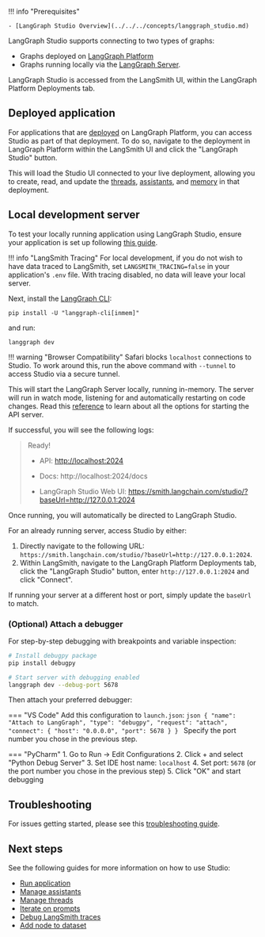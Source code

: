 !!! info "Prerequisites"

    - [LangGraph Studio Overview](../../../concepts/langgraph_studio.md)

LangGraph Studio supports connecting to two types of graphs:

- Graphs deployed on [LangGraph Platform](../../../cloud/quick_start.md)
- Graphs running locally via the [LangGraph Server](../../../tutorials/langgraph-platform/local-server.md).

LangGraph Studio is accessed from the LangSmith UI, within the LangGraph Platform Deployments tab.

## Deployed application

For applications that are [deployed](../../quick_start.md) on LangGraph Platform, you can access Studio as part of that deployment. To do so, navigate to the deployment in LangGraph Platform within the LangSmith UI and click the "LangGraph Studio" button.

This will load the Studio UI connected to your live deployment, allowing you to create, read, and update the [threads](../../../concepts/persistence.md#threads), [assistants](../../../concepts/assistants.md), and [memory](../../../concepts//memory.md) in that deployment.

## Local development server

To test your locally running application using LangGraph Studio, ensure your application is set up following [this guide](https://langchain-ai.github.io/langgraph/cloud/deployment/setup/).

!!! info "LangSmith Tracing"
    For local development, if you do not wish to have data traced to LangSmith, set `LANGSMITH_TRACING=false` in your application's `.env` file. With tracing disabled, no data will leave your local server.

Next, install the [LangGraph CLI](../../../concepts/langgraph_cli.md):

```
pip install -U "langgraph-cli[inmem]"
```

and run:

```
langgraph dev
```

!!! warning "Browser Compatibility"
    Safari blocks `localhost` connections to Studio. To work around this, run the above command with `--tunnel` to access Studio via a secure tunnel.

This will start the LangGraph Server locally, running in-memory. The server will run in watch mode, listening for and automatically restarting on code changes. Read this [reference](https://langchain-ai.github.io/langgraph/cloud/reference/cli/#dev) to learn about all the options for starting the API server.

If successful, you will see the following logs:

> Ready!
>
> - API: [http://localhost:2024](http://localhost:2024/)
>
> - Docs: http://localhost:2024/docs
>
> - LangGraph Studio Web UI: https://smith.langchain.com/studio/?baseUrl=http://127.0.0.1:2024

Once running, you will automatically be directed to LangGraph Studio.

For an already running server, access Studio by either:

1.  Directly navigate to the following URL: `https://smith.langchain.com/studio/?baseUrl=http://127.0.0.1:2024`.
2.  Within LangSmith, navigate to the LangGraph Platform Deployments tab, click the "LangGraph Studio" button, enter `http://127.0.0.1:2024` and click "Connect".

If running your server at a different host or port, simply update the `baseUrl` to match.

### (Optional) Attach a debugger

For step-by-step debugging with breakpoints and variable inspection:

```bash
# Install debugpy package
pip install debugpy

# Start server with debugging enabled
langgraph dev --debug-port 5678
```

Then attach your preferred debugger:

=== "VS Code"
Add this configuration to `launch.json`:
`json
      {
        "name": "Attach to LangGraph",
        "type": "debugpy",
        "request": "attach",
        "connect": {
          "host": "0.0.0.0",
          "port": 5678
        }
      }
    `
Specify the port number you chose in the previous step.

=== "PyCharm" 1. Go to Run → Edit Configurations 2. Click + and select "Python Debug Server" 3. Set IDE host name: `localhost` 4. Set port: `5678` (or the port number you chose in the previous step) 5. Click "OK" and start debugging

## Troubleshooting

For issues getting started, please see this [troubleshooting guide](../../../troubleshooting/studio.md).

## Next steps

See the following guides for more information on how to use Studio:

- [Run application](../invoke_studio.md)
- [Manage assistants](./manage_assistants.md)
- [Manage threads](../threads_studio.md)
- [Iterate on prompts](../iterate_graph_studio.md)
- [Debug LangSmith traces](../clone_traces_studio.md)
- [Add node to dataset](../datasets_studio.md)
